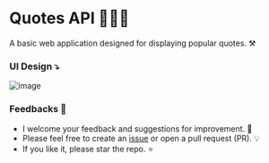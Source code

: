 # Quotes API 🧙🏻‍♂️
A basic web application designed for displaying popular quotes. ⚒️

### UI Design ⤵️
![image](https://github.com/SandeepUrankar/quotes-api/assets/66010653/be2407a8-4c93-47b0-92d2-f62482b4dd9b)

### Feedbacks 📣
- I welcome your feedback and suggestions for improvement. 🙏
- Please feel free to create an [issue](https://github.com/SandeepUrankar/quotes-api/issues/new) or open a pull request (PR). 💡
- If you like it, please star the repo. ⭐
